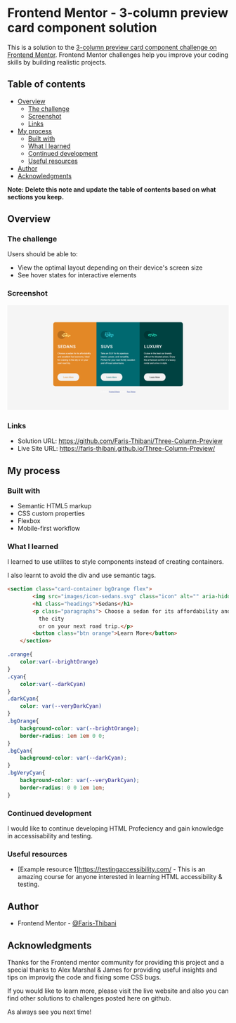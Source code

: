 # Frontend Mentor - 3-column preview card component solution

This is a solution to the [3-column preview card component challenge on Frontend Mentor](https://www.frontendmentor.io/challenges/3column-preview-card-component-pH92eAR2-). Frontend Mentor challenges help you improve your coding skills by building realistic projects. 

## Table of contents

- [Overview](#overview)
  - [The challenge](#the-challenge)
  - [Screenshot](#screenshot)
  - [Links](#links)
- [My process](#my-process)
  - [Built with](#built-with)
  - [What I learned](#what-i-learned)
  - [Continued development](#continued-development)
  - [Useful resources](#useful-resources)
- [Author](#author)
- [Acknowledgments](#acknowledgments)

**Note: Delete this note and update the table of contents based on what sections you keep.**

## Overview

### The challenge

Users should be able to:

- View the optimal layout depending on their device's screen size
- See hover states for interactive elements

### Screenshot

![](/images/screenshot.png)

### Links

- Solution URL: https://github.com/Faris-Thibani/Three-Column-Preview
- Live Site URL: https://faris-thibani.github.io/Three-Column-Preview/

## My process

### Built with

- Semantic HTML5 markup
- CSS custom properties
- Flexbox
- Mobile-first workflow

### What I learned

I learned to use utilites to style components instead of creating containers.

I also learnt to avoid the div and use semantic tags.

```html
<section class="card-container bgOrange flex">
        <img src="images/icon-sedans.svg" class="icon" alt="" aria-hidden="true">
        <h1 class="headings">Sedans</h1>
        <p class="paragraphs"> Choose a sedan for its affordability and excellent fuel economy. Ideal for cruising in
          the city
          or on your next road trip.</p>
        <button class="btn orange">Learn More</button>
    </section>
```
```css
.orange{
    color:var(--brightOrange)
}
.cyan{
    color:var(--darkCyan)
}
.darkCyan{
    color: var(--veryDarkCyan)
}
.bgOrange{
    background-color: var(--brightOrange);
    border-radius: 1em 1em 0 0;
}
.bgCyan{
    background-color: var(--darkCyan);
}
.bgVeryCyan{
    background-color: var(--veryDarkCyan);
    border-radius: 0 0 1em 1em;
}
```

### Continued development

I would like to continue developing HTML Profeciency and gain knowledge in accessisability and testing. 

### Useful resources

- [Example resource 1]https://testingaccessibility.com/ - This is an amazing course for anyone interested in learning HTML accessibility & testing.

## Author

- Frontend Mentor - [@Faris-Thibani](https://www.frontendmentor.io/profile/Faris-Thibani)



## Acknowledgments

Thanks for the Frontend mentor community for providing this project and a special thanks to Alex Marshal & James for providing useful insights and tips on improvig the code and fixing some CSS bugs. 

If you would like to learn more, please visit the live website and also you can find other solutions to challenges posted here on github.

As always see you next time!